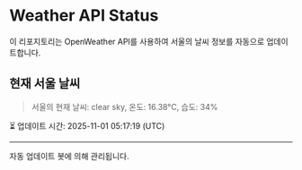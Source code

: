 
# Weather API Status

이 리포지토리는 OpenWeather API를 사용하여 서울의 날씨 정보를 자동으로 업데이트합니다.

## 현재 서울 날씨
> 서울의 현재 날씨: clear sky, 온도: 16.38°C, 습도: 34%

⏳ 업데이트 시간: 2025-11-01 05:17:19 (UTC)

---
자동 업데이트 봇에 의해 관리됩니다.
